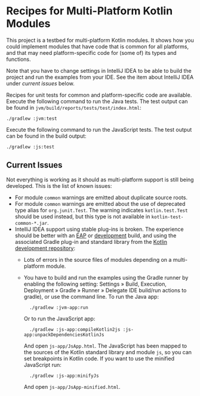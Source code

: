 # Recipes for Multi-Platform Kotlin Modules

This project is a testbed for multi-platform Kotlin modules. It shows how you could implement modules that have code that is common for all platforms, and that may need platform-specific code for (some of) its types and functions.

Note that you have to change settings in IntelliJ IDEA to be able to build the project and run the examples from your IDE. See the item about IntelliJ IDEA under *current issues* below.

Recipes for unit tests for common and platform-specific code are available. Execute the following command to run the Java tests. The test output can be found in `jvm/build/reports/tests/test/index.html`:

    ./gradlew :jvm:test
    
Execute the following command to run the JavaScript tests. The test output can be found in the build output:

    ./gradlew :js:test

## Current Issues

Not everything is working as it should as multi-platform support is still being developed. This is the list of known issues:

* For module `common` warnings are emitted about duplicate source roots.
* For module `common` warnings are emitted about the use of deprecated type alias for `org.junit.Test`. The warning indicates `kotlin.test.Test` should be used instead, but this type is not available in `kotlin-test-common-*.jar`.
* IntelliJ IDEA support using stable plug-ins is broken. The experience should be better with an [EAP](https://discuss.kotlinlang.org/c/eap) or [development](https://github.com/jetbrains/kotlin#-installing-the-latest-kotlin-plugin) build, and using the associated Gradle plug-in and standard library from the [Kotlin development repository](https://bintray.com/kotlin/kotlin-dev/kotlin):
    * Lots of errors in the source files of modules depending on a multi-platform module.
    * You have to build and run the examples using the Gradle runner by enabling the following setting: Settings » Build, Execution, Deployment » Gradle » Runner » Delegate IDE build/run actions to gradle), or use the command line. To run the Java app:
  
            ./gradlew :jvm-app:run

        Or to run the JavaScript app:
  
            ./gradlew :js-app:compileKotlin2js :js-app:unpackDependenciesKotlinJs

        And open `js-app/JsApp.html`. The JavaScript has been mapped to the sources of the Kotlin standard library and module `js`, so you can set breakpoints in Kotlin code. If you want to use the minified JavaScript run:
  
            ./gradlew :js-app:minifyJs

        And open `js-app/JsApp-minified.html`.
